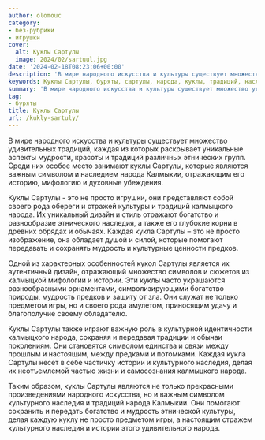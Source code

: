 ```yaml
---
author: olomouc
category:
- без-рубрики
- игрушки
cover:
  alt: Куклы Сартулы
  image: 2024/02/sartuul.jpg
date: '2024-02-18T08:23:06+00:00'
description: 'В мире народного искусства и культуры существует множество удивительных традиций, каждая из которых раскрывает уникальные аспекты мудрости, красоты и...'
keywords: Куклы Сартулы, буряты, сартулы, народа, куклы, традиций, наследия, культуры, каждая, символом, просто, калмыцкого, богатство, мудрость, истории, культурного, народного
summary: 'В мире народного искусства и культуры существует множество удивительных традиций, каждая из которых раскрывает уникальные аспекты мудрости, красоты и...'
tag:
- буряты
title: Куклы Сартулы
url: /kukly-sartuly/
---
```


В мире народного искусства и культуры существует множество удивительных традиций, каждая из которых раскрывает уникальные аспекты мудрости, красоты и традиций различных этнических групп. Среди них особое место занимают куклы Сартулы, которые являются важным символом и наследием народа Калмыкии, отражающим его историю, мифологию и духовные убеждения.

Куклы Сартулы \- это не просто игрушки, они представляют собой своего рода обереги и стражей культуры и традиций калмыцкого народа. Их уникальный дизайн и стиль отражают богатство и разнообразие этнического наследия, а также его глубокие корни в древних обрядах и обычаях. Каждая кукла Сартулы – это не просто изображение, она обладает душой и силой, которые помогают передавать и сохранять мудрость и культурные ценности предков.

Одной из характерных особенностей кукол Сартулы является их аутентичный дизайн, отражающий множество символов и сюжетов из калмыцкой мифологии и истории. Эти куклы часто украшаются разнообразными орнаментами, символизирующими богатство природы, мудрость предков и защиту от зла. Они служат не только предметом игры, но и своего рода амулетом, приносящим удачу и благополучие своему обладателю.

Куклы Сартулы также играют важную роль в культурной идентичности калмыцкого народа, сохраняя и передавая традиции и обычаи поколениям. Они становятся символом единства и связи между прошлым и настоящим, между предками и потомками. Каждая кукла Сартулы несет в себе частичку истории и культурного наследия, делая их неотъемлемой частью жизни и самосознания калмыцкого народа.

Таким образом, куклы Сартулы являются не только прекрасными произведениями народного искусства, но и важным символом культурного наследия и традиций народа Калмыкии. Они помогают сохранить и передать богатство и мудрость этнической культуры, делая каждую куклу не просто предметом игры, а настоящим стражем культурного наследия и истории этого удивительного народа.